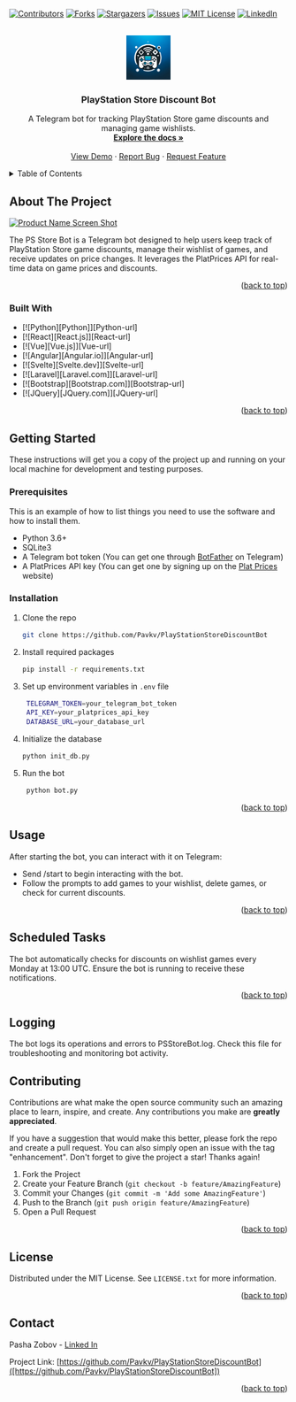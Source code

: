 <a name="readme-top"></a>

[![Contributors][contributors-shield]][contributors-url]
[![Forks][forks-shield]][forks-url]
[![Stargazers][stars-shield]][stars-url]
[![Issues][issues-shield]][issues-url]
[![MIT License][license-shield]][license-url]
[![LinkedIn][linkedin-shield]][linkedin-url]



<!-- PROJECT LOGO -->
<br />
<div align="center">
  <a href="https://github.com/Pavkv/PlayStationStoreDiscountBot">
    <img src="images/logo.webp" alt="Logo" width="80" height="80">
  </a>

<h3 align="center">PlayStation Store Discount Bot</h3>

  <p align="center">
    A Telegram bot for tracking PlayStation Store game discounts and managing game wishlists.
    <br />
    <a href="https://github.com/Pavkv/PlayStationStoreDiscountBot"><strong>Explore the docs »</strong></a>
    <br />
    <br />
    <a href="https://github.com/Pavkv/PlayStationStoreDiscountBot">View Demo</a>
    ·
    <a href="https://github.com/Pavkv/PlayStationStoreDiscountBot/issues">Report Bug</a>
    ·
    <a href="https://github.com/Pavkv/PlayStationStoreDiscountBot/issues">Request Feature</a>
  </p>
</div>



<!-- TABLE OF CONTENTS -->
<details>
  <summary>Table of Contents</summary>
  <ol>
    <li>
      <a href="#about-the-project">About The Project</a>
      <ul>
        <li><a href="#built-with">Built With</a></li>
      </ul>
    </li>
    <li>
      <a href="#getting-started">Getting Started</a>
      <ul>
        <li><a href="#prerequisites">Prerequisites</a></li>
        <li><a href="#installation">Installation</a></li>
      </ul>
    </li>
    <li><a href="#usage">Usage</a></li>
    <li><a href="#roadmap">Roadmap</a></li>
    <li><a href="#contributing">Contributing</a></li>
    <li><a href="#license">License</a></li>
    <li><a href="#contact">Contact</a></li>
    <li><a href="#acknowledgments">Acknowledgments</a></li>
  </ol>
</details>



<!-- ABOUT THE PROJECT -->
## About The Project

[![Product Name Screen Shot][product-screenshot]]()

The PS Store Bot is a Telegram bot designed to help users keep track of PlayStation Store game discounts, manage their wishlist of games, and receive updates on price changes. It leverages the PlatPrices API for real-time data on game prices and discounts.

<p align="right">(<a href="#readme-top">back to top</a>)</p>



### Built With

* [![Python][Python]][Python-url]
* [![React][React.js]][React-url]
* [![Vue][Vue.js]][Vue-url]
* [![Angular][Angular.io]][Angular-url]
* [![Svelte][Svelte.dev]][Svelte-url]
* [![Laravel][Laravel.com]][Laravel-url]
* [![Bootstrap][Bootstrap.com]][Bootstrap-url]
* [![JQuery][JQuery.com]][JQuery-url]

<p align="right">(<a href="#readme-top">back to top</a>)</p>



<!-- GETTING STARTED -->
## Getting Started

These instructions will get you a copy of the project up and running on your local machine for development and testing purposes.

### Prerequisites

This is an example of how to list things you need to use the software and how to install them.
* Python 3.6+
* SQLite3
* A Telegram bot token (You can get one through <a href="https://t.me/BotFather">BotFather</a> on Telegram)
* A PlatPrices API key (You can get one by signing up on the <a href="#https://platprices.com/developers.php">Plat Prices</a> website)

### Installation

1. Clone the repo
   ```sh
   git clone https://github.com/Pavkv/PlayStationStoreDiscountBot
   ```
3. Install required packages
   ```sh
   pip install -r requirements.txt
   ```
4. Set up environment variables in `.env` file
   ```sh
    TELEGRAM_TOKEN=your_telegram_bot_token
    API_KEY=your_platprices_api_key
    DATABASE_URL=your_database_url
   ```
5. Initialize the database
   ```sh
   python init_db.py
   ```
6. Run the bot
   ```sh
    python bot.py
    ```

<p align="right">(<a href="#readme-top">back to top</a>)</p>

<!-- USAGE EXAMPLES -->
## Usage

After starting the bot, you can interact with it on Telegram:

* Send /start to begin interacting with the bot.
* Follow the prompts to add games to your wishlist, delete games, or check for current discounts.

<p align="right">(<a href="#readme-top">back to top</a>)</p>

<!-- Scheduled Tasks -->
## Scheduled Tasks

The bot automatically checks for discounts on wishlist games every Monday at 13:00 UTC. Ensure the bot is running to receive these notifications.

<p align="right">(<a href="#readme-top">back to top</a>)</p>

<!-- Logging -->
## Logging

The bot logs its operations and errors to PSStoreBot.log. Check this file for troubleshooting and monitoring bot activity.

<!-- CONTRIBUTING -->
## Contributing

Contributions are what make the open source community such an amazing place to learn, inspire, and create. Any contributions you make are **greatly appreciated**.

If you have a suggestion that would make this better, please fork the repo and create a pull request. You can also simply open an issue with the tag "enhancement".
Don't forget to give the project a star! Thanks again!

1. Fork the Project
2. Create your Feature Branch (`git checkout -b feature/AmazingFeature`)
3. Commit your Changes (`git commit -m 'Add some AmazingFeature'`)
4. Push to the Branch (`git push origin feature/AmazingFeature`)
5. Open a Pull Request

<p align="right">(<a href="#readme-top">back to top</a>)</p>



<!-- LICENSE -->
## License

Distributed under the MIT License. See `LICENSE.txt` for more information.

<p align="right">(<a href="#readme-top">back to top</a>)</p>



<!-- CONTACT -->
## Contact

Pasha Zobov - [Linked In](https://www.linkedin.com/in/pavel-zobov-3a6365230/)

Project Link: [https://github.com/Pavkv/PlayStationStoreDiscountBot]([https://github.com/Pavkv/PlayStationStoreDiscountBot])

<p align="right">(<a href="#readme-top">back to top</a>)</p>


<!-- MARKDOWN LINKS & IMAGES -->
<!-- https://www.markdownguide.org/basic-syntax/#reference-style-links -->
[contributors-shield]: https://img.shields.io/github/contributors/Pavkv/PlayStationStoreDiscountBot.svg?style=for-the-badge
[contributors-url]: https://github.com/Pavkv/PlayStationStoreDiscountBot/graphs/contributors
[forks-shield]: https://img.shields.io/github/forks/Pavkv/PlayStationStoreDiscountBot.svg?style=for-the-badge
[forks-url]: https://github.com/Pavkv/PlayStationStoreDiscountBot/network/members
[stars-shield]: https://img.shields.io/github/stars/Pavkv/PlayStationStoreDiscountBot.svg?style=for-the-badge
[stars-url]: https://github.com/Pavkv/PlayStationStoreDiscountBot/stargazers
[issues-shield]: https://img.shields.io/github/issues/Pavkv/PlayStationStoreDiscountBot.svg?style=for-the-badge
[issues-url]: https://github.com/Pavkv/PlayStationStoreDiscountBot/issues
[license-shield]: https://img.shields.io/github/license/Pavkv/PlayStationStoreDiscountBot.svg?style=for-the-badge
[license-url]: https://github.com/Pavkv/PlayStationStoreDiscountBot/blob/master/LICENSE.txt
[linkedin-shield]: https://img.shields.io/badge/-LinkedIn-black.svg?style=for-the-badge&logo=linkedin&colorB=555
[linkedin-url]: https://www.linkedin.com/in/pavel-zobov-3a6365230/
[product-screenshot]: images\example%20screenshot.png